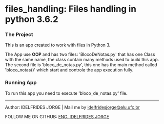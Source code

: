 # files_handling: Files handling in python 3.6.2


### The Project
This is an app created to work with files in Python 3.


The App use **OOP**  and  has two files: 'BlocoDeNotas.py' that has one Class with the same name, 
the class contain many methods used to build this app. 
The second file is 'bloco_de_notas.py', this one has the main method called 'bloco_notas()'
which  start and controle the app execution fully.

### Running App
To run this app you need to execute 'bloco_de_notas.py' file.


-------------

Author: IDELFRIDES JORGE | Mail me by idelfridesjorge@alu.ufc.br 

FOLLOW ME ON GITHUB: [ENG. IDELFRIDES JORGE](https://github.com/idelfrides)
